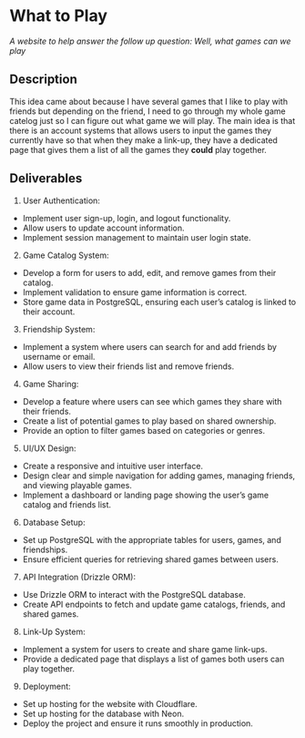 # What to Play
_A website to help answer the follow up question: Well, what games can we play_

## Description
This idea came about because I have several games that I like to play with friends but depending on the friend, I need to go through my whole game catelog just so I can figure out what game we will play. The main idea is that there is an account systems that allows users to input the games they currently have so that when they make a link-up, they have a dedicated page that gives them a list of all the games they **could** play together.

## Deliverables
1. User Authentication:
 - Implement user sign-up, login, and logout functionality.
 - Allow users to update account information.
 - Implement session management to maintain user login state.
2. Game Catalog System:
 - Develop a form for users to add, edit, and remove games from their catalog.
 - Implement validation to ensure game information is correct.
 - Store game data in PostgreSQL, ensuring each user’s catalog is linked to their account.
3. Friendship System:
 - Implement a system where users can search for and add friends by username or email.
 - Allow users to view their friends list and remove friends.
4. Game Sharing:
 - Develop a feature where users can see which games they share with their friends.
 - Create a list of potential games to play based on shared ownership.
 - Provide an option to filter games based on categories or genres.
5. UI/UX Design:
 - Create a responsive and intuitive user interface.
 - Design clear and simple navigation for adding games, managing friends, and viewing playable games.
 - Implement a dashboard or landing page showing the user’s game catalog and friends list.
6. Database Setup:
 - Set up PostgreSQL with the appropriate tables for users, games, and friendships.
 - Ensure efficient queries for retrieving shared games between users.
7. API Integration (Drizzle ORM):
 - Use Drizzle ORM to interact with the PostgreSQL database.
 - Create API endpoints to fetch and update game catalogs, friends, and shared games.
8. Link-Up System:
 - Implement a system for users to create and share game link-ups.
 - Provide a dedicated page that displays a list of games both users can play together.
9. Deployment:
 - Set up hosting for the website with Cloudflare.
 - Set up hosting for the database with Neon.
 - Deploy the project and ensure it runs smoothly in production.
